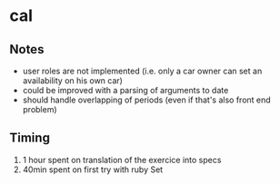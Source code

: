 # cal

## Notes
- user roles are not implemented (i.e. only a car owner can set an availability on his own car)
- could be improved with a parsing of arguments to date
- should handle overlapping of periods (even if that's also front end problem)

## Timing

1. 1 hour spent on translation of the exercice into specs
2. 40min spent on first try with ruby Set